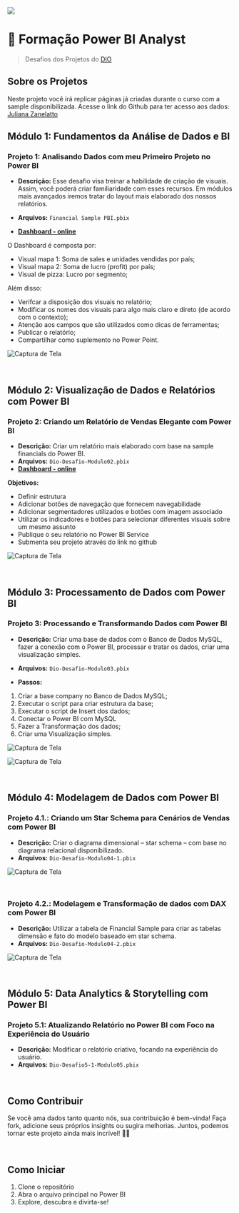 ![](./img/banner-art-pbi.png)

# 🚀 Formação Power BI Analyst
>Desafios dos Projetos do [DIO](https://www.dio.me/users/wandervilhalvadomingos)


## Sobre os Projetos
Neste projeto você irá replicar páginas já criadas durante o curso com a sample disponibilizada. Acesse o link do Github para ter acesso aos dados: [Juliana Zanelatto](https://github.com/julianazanelatto/power_bi_analyst) 


## Módulo 1: Fundamentos da Análise de Dados e BI
### Projeto 1: Analisando Dados com meu Primeiro Projeto no Power BI

- **Descrição:** Esse desafio visa treinar a habilidade de criação de visuais. Assim, você poderá criar familiaridade com esses recursos. Em módulos mais avançados iremos tratar do layout mais elaborado dos nossos relatórios.

- **Arquivos:** `Financial Sample PBI.pbix`
- [**Dashboard - online**](https://app.powerbi.com/view?r=eyJrIjoiODgwZDUyYjgtMWFmMC00NmI5LWI2OGYtNzBkNjE0NTM0ZjkyIiwidCI6IjlmZjQ5YWNkLTJmNTMtNGJmMS04OTkwLTRjYzY0ZGM4YjljMiJ9&pageName=ReportSection052c629dce96c532e034)

O Dashboard é composta por: 

- Visual mapa 1: Soma de sales e unidades vendidas por país; 
- Visual mapa 2: Soma de lucro (profit) por país; 
- Visual de pizza: Lucro por segmento; 

Além disso: 

- Verifcar a disposição dos visuais no relatório;
- Modificar os nomes dos visuais para algo mais claro e direto (de acordo com o contexto);
- Atenção aos campos que são utilizados como dicas de ferramentas;  
- Publicar o relatório; 
- Compartilhar como suplemento no Power Point. 

![Captura de Tela](Img/dash2.png)

<br/>

## Módulo 2: Visualização de Dados e Relatórios com Power BI
### Projeto 2: Criando um Relatório de Vendas Elegante com Power BI

- **Descrição:** Criar um relatório mais elaborado com base na sample financials do Power BI.
- **Arquivos:** `Dio-Desafio-Modulo02.pbix`
- [**Dashboard - online**](https://app.powerbi.com/view?r=eyJrIjoiZTBiNzgzY2EtOTA1Ni00ZDhiLWFjNDktMDU2NTE1MzQ0NDc5IiwidCI6IjlmZjQ5YWNkLTJmNTMtNGJmMS04OTkwLTRjYzY0ZGM4YjljMiJ9)

**Objetivos:** 
- Definir estrutura 
- Adicionar botões de navegação que fornecem navegabilidade 
- Adicionar segmentadores utilizados e botões com imagem associado 
- Utilizar os indicadores e botões para selecionar diferentes visuais sobre um mesmo assunto 
- Publique o seu relatório no Power BI Service 
- Submenta seu projeto através do link no github 


![Captura de Tela](./Modulo%202/img/desafio2-pg01.png)

<br/>

## Módulo 3: Processamento de Dados com Power BI
### Projeto 3: Processando e Transformando Dados com Power BI

- **Descrição:** Criar uma base de dados com o Banco de Dados MySQL, fazer a conexão com o Power BI, processar e tratar os dados, criar uma visualização simples.
- **Arquivos:** `Dio-Desafio-Modulo03.pbix`

- **Passos:**
1. Criar a base company no Banco de Dados MySQL;
2. Executar o script para criar estrutura da base;
3. Executar o script de Insert dos dados;
4. Conectar o Power BI com MySQL
5. Fazer a Transformação dos dados;
6. Criar uma Visualização simples.

![Captura de Tela](./Modulo%203/img/Diagrama-03.png)

![Captura de Tela](./Modulo%203/img/Dash-03.png)

<br/>

## Módulo 4: Modelagem de Dados com Power BI
### Projeto 4.1.: Criando um Star Schema para Cenários de Vendas com Power BI

- **Descrição:** Criar o diagrama dimensional – star schema – com base no diagrama relacional disponibilizado.
- **Arquivos:** `Dio-Desafio-Modulo04-1.pbix`

![Captura de Tela](./Modulo%204/Desafio%204-1/img/SchemaEstrela.png)

<br/>

### Projeto 4.2.: Modelagem e Transformação de dados com DAX com Power BI

- **Descrição:** Utilizar a tabela de Financial Sample para criar as tabelas dimensão e fato do modelo baseado em star schema.
- **Arquivos:** `Dio-Desafio-Modulo04-2.pbix`

![Captura de Tela](./Modulo%204/Desafio%204-2/star-schema.png)

<br/>

## Módulo 5: Data Analytics & Storytelling com Power BI
### Projeto 5.1: Atualizando Relatório no Power BI com Foco na Experiência do Usuário

- **Descrição:** Modificar o relatório criativo, focando na experiência do usuário.
- **Arquivos:** `Dio-Desafio5-1-Modulo05.pbix`

<br/>

## Como Contribuir

Se você ama dados tanto quanto nós, sua contribuição é bem-vinda! Faça fork, adicione seus próprios insights ou sugira melhorias. Juntos, podemos tornar este projeto ainda mais incrível! 🤝💬

<br/>

## Como Iniciar

1. Clone o repositório
2. Abra o arquivo principal no Power BI
3. Explore, descubra e divirta-se!
